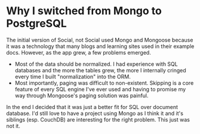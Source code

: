 # Why I switched from Mongo to PostgreSQL

The initial version of Social, not Social used Mongo and Mongoose because it was a technology that many blogs and learning sites used in their example docs. However, as the app grew, a few problems emerged.
* Most of the data should be normalized. I had experience with SQL databases and the more the tables grew, the more I internally cringed every time I built "normalization" into the ORM.
* Most importantly, paging was difficult to non-existent. Skipping is a core feature of every SQL engine I've ever used and having to promise my way through Mongoose's paging solution was painful.

In the end I decided that it was just a better fit for SQL over document database. I'd still love to have a project using Mongo as I think it and it's siblings (esp. CouchDB) are interesting for the right problem. This just was not it.